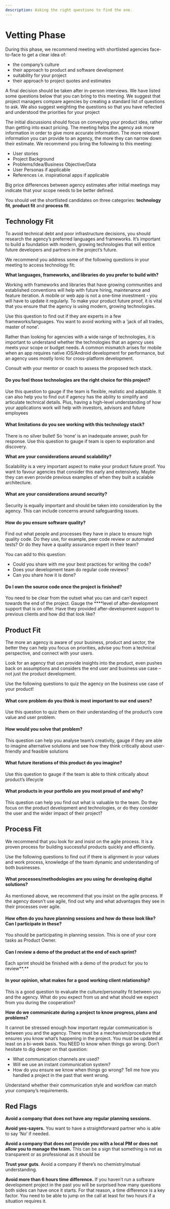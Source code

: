 ```yaml
---
description: Asking the right questions to find the one.
---
```


# Vetting Phase

During this phase, we recommend meeting with shortlisted agencies face-to-face to get a clear idea of: 

* the company’s culture
* their approach to product and software development
* suitability for your project 
* their approach to project quotes and estimates

A final decision should be taken after in-person interviews. We have listed some questions below that you can bring to this meeting. We suggest that project managers compare agencies by creating a standard list of questions to ask. We also suggest weighting the questions so that you have reflected and understood the priorities for your project 

The initial discussions should focus on conveying your product idea, rather than getting into exact pricing. The meeting helps the agency ask more information in order to give more accurate information. The more relevant information you can provide to an agency, the more they can narrow down their estimate. We recommend you bring the following to this meeting: 

* User stories
* Project Background 
* Problems/Idea/Business Objective/Data 
* User Personas if applicable
* References i.e. inspirational apps if applicable

Big price differences between agency estimates after initial meetings may indicate that your scope needs to be better defined. 

You should vet the shortlisted candidates on three categories: **technology fit**, **product fit** and **process fit**. 

## Technology Fit 

To avoid technical debt and poor infrastructure decisions, you should research the agency’s preferred languages and frameworks. It’s important to build a foundation with modern, growing technologies that will entice future developers and partners in the project’s future. 

We recommend you address some of the following questions in your meeting to access technology fit: 

**What languages, frameworks, and libraries do you prefer to build with?**

Working with frameworks and libraries that have growing communities and established conventions will help with future hiring, maintenance and feature iteration. A mobile or web app is not a one-time investment - you will have to update it regularly. To make your product future proof, it is vital that you ensure that the agency is using modern, growing technologies.

Use this question to find out if they are experts in a few frameworks/languages. You want to avoid working with a 'jack of all trades, master of none'. 

Rather than looking for agencies with a wide range of technologies, it is important to understand whether the technologies that an agency uses meets your scope or budget needs. A common mismatch arises for mobile when an app requires native iOS/Android development for performance, but an agency uses mostly Ionic for cross-platform development. 

Consult with your mentor or coach to assess the proposed tech stack. 

#### **Do you feel those technologies are the right choice for this project?**

Use this question to gauge if the team is flexible, realistic and adaptable. It can also help you to find out if agency has the ability to simplify and articulate technical details. Plus, having a high-level understanding of how your applications work will help with investors, advisors and future employees

#### **What limitations do you see working with this technology stack?**

There is no silver bullet! So ‘none’ is an inadequate answer, push for response. Use this question to gauge if team is open to exploration and discovery. 

**What are your considerations around scalability?**

Scalability is a very important aspect to make your product future proof. You want to favour agencies that consider this early and extensively. Maybe they can even provide previous examples of when they built a scalable architecture.

#### **What are your considerations around security?**

Security is equally important and should be taken into consideration by the agency. This can include concerns around safeguarding issues. 

#### **How do you ensure software quality?** 

Find out what people and processes they have in place to ensure high quality code. Do they use, for example, peer code review or automated tests? Or do they have a quality assurance expert in their team? 

You can add to this question: 

* Could you share with me your best practices for writing the code?
* Does your development team do regular code reviews? 
* Can you share how it is done?

#### **Do I own the source code once the project is finished?**

You need to be clear from the outset what you can and can’t expect towards the end of the project. Gauge the ****level of after-development support that is on offer. Have they provided after-development support to previous clients and how did that look like?

## Product Fit 

The more an agency is aware of your business, product and sector, the better they can help you focus on priorities, advise you from a technical perspective, and connect with your users. 

Look for an agency that can provide insights into the product, even pushes back on assumptions and considers the end user and business use case – not just the product development.

Use the following questions to quiz the agency on the business use case of your product!

#### **What core problem do you think is most important to our end users?**

Use this question to quiz them on their understanding of the product’s core value and user problem. 

#### **How would you solve that problem?**

This question can help you analyse team’s creativity, gauge if they are able to imagine alternative solutions and see how they think critically about user-friendly and feasible solutions

#### **What future iterations of this product do you imagine?**

Use this question to gauge if the team is able to think critically about product’s lifecycle

#### **What products in your portfolio are you most proud of and why?**

This question can help you find out what is valuable to the team. Do they focus on the product development and technologies, or do they consider the user and the wider impact of their project? 

## Process Fit

We recommend that you look for and insist on the agile process. It is a proven process for building successful products quickly and efficiently.

Use the following questions to find out if there is alignment in your values and work process, knowledge of the team dynamic and understanding of both businesses. 

#### **What processes/methodologies are you using for developing digital solutions?**

As mentioned above, we recommend that you insist on the agile process. If the agency doesn't use agile,  find out why and what advantages they see in their  processes over agile. 

#### **How often do you have planning sessions and how do these look like? Can I participate in these?**

You should be participating in planning session. This is one of your core tasks as Product Owner.

#### **Can I review a demo of the product at the end of each sprint?**

Each sprint should be finished with a demo of the product for you to review**.** 

#### **In your opinion, what makes for a good working client relationship?**

This is a good question to evaluate the culture/personality fit between you and the agency. What do you expect from us and what should we expect from you during the cooperation?

**How do we communicate during a project to know progress, plans and problems?**

It cannot be stressed enough how important regular communication is between you and the agency. There must be a mechanism/procedure that ensures you know what’s happening in the project. You must be updated at least on a bi-week basis. You NEED to know when things go wrong. Don’t hesitate to dig deeper on that question: 

* What communication channels are used? 
* Will we use an instant communication system?
* How do you ensure we know when things go wrong? Tell me how you handled a project in the past that went wrong.

Understand whether their communication style and workflow can match your company’s requirements.

## **Red Flags**

**Avoid a company that does not have any regular planning sessions.**

**Avoid yes-sayers.** You want to have a straightforward partner who is able to say ‘No’ if needed.

**Avoid a company that does not provide you with a local PM or does not allow you to manage the team.** This can be a sign that something is not as transparent or as professional as it should be

**Trust your guts**. Avoid a company if there’s no chemistry/mutual understanding.

**Avoid more than 6 hours time difference.** If you haven’t run a software development project in the past you will be surprised how many questions both sides can have once it starts. For that reason, a time difference is a key factor. You need to be able to jump on the call at least for two hours if a situation requires it.  
  
  





